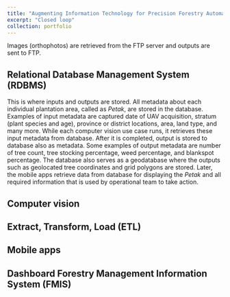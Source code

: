 ```yaml
---
title: "Augmenting Information Technology for Precision Forestry Automation"
excerpt: "Closed loop"
collection: portfolio
---
```


Images (orthophotos) are retrieved from the FTP server and outputs are sent to FTP. 

## Relational Database Management System (RDBMS)

This is where inputs and outputs are stored. All metadata about each individual plantation area, called as *Petak*, are stored in the database. Examples of input metadata are captured date of UAV acquisition, stratum (plant species and age), province or district locations, area, land type, and many more. While each computer vision use case runs, it retrieves these input metadata from database. After it is completed, output is stored to database also as metadata. Some examples of output metadata are number of tree count, tree stocking percentage, weed percentage, and blankspot percentage. The database also serves as a geodatabase where the outputs such as geolocated tree coordinates and grid polygons are stored. Later, the mobile apps retrieve data from database for displaying the *Petak* and all required information that is used by operational team to take action. 

## Computer vision

## Extract, Transform, Load (ETL)

## Mobile apps

## Dashboard Forestry Management Information System (FMIS) 
